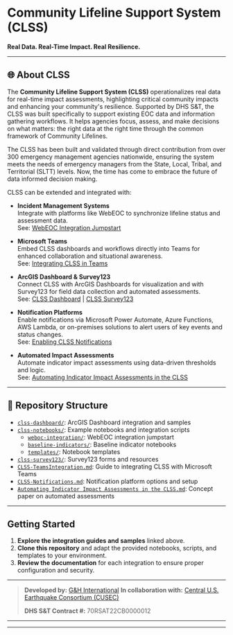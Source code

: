 # Community Lifeline Support System (CLSS)
**Real Data. Real-Time Impact. Real Resilience.**

---

## 🌐 About CLSS

The **Community Lifeline Support System (CLSS)**  operationalizes real data for real-time impact assessments, highlighting critical community impacts and enhancing your community's resilience. Supported by DHS S&T, the CLSS was built specifically to support existing EOC data and information gathering workflows. It helps agencies focus, assess, and make decisions on what matters: the right data at the right time through the common framework of Community Lifelines.

The CLSS has been built and validated through direct contribution from over 300 emergency management agencies nationwide, ensuring the system meets the needs of emergency managers from the State, Local, Tribal, and Territorial (SLTT) levels. Now, the time has come to embrace the future of data informed decision making.


CLSS can be extended and integrated with:

- **Incident Management Systems**  
  Integrate with platforms like WebEOC to synchronize lifeline status and assessment data.  
  See: [WebEOC Integration Jumpstart](clss-notebooks/weboc-integration/README.md)

- **Microsoft Teams**  
  Embed CLSS dashboards and workflows directly into Teams for enhanced collaboration and situational awareness.  
  See: [Integrating CLSS in Teams](CLSS-TeamsIntegration.md)

- **ArcGIS Dashboard & Survey123**  
  Connect CLSS with ArcGIS Dashboards for visualization and with Survey123 for field data collection and automated assessments.  
  See: [CLSS Dashboard](clss-dashboard/readme.md) | [CLSS Survey123](clss-survey123/)

- **Notification Platforms**  
  Enable notifications via Microsoft Power Automate, Azure Functions, AWS Lambda, or on-premises solutions to alert users of key events and status changes.  
  See: [Enabling CLSS Notifications](CLSS-Notifications.md)

- **Automated Impact Assessments**  
  Automate indicator impact assessments using data-driven thresholds and logic.  
  See: [Automating Indicator Impact Assessments in the CLSS](Automating%20Indicator%20Impact%20Assessments%20in%20the%20CLSS.md)

---

## 📂 Repository Structure

- [`clss-dashboard/`](clss-dashboard/readme.md): ArcGIS Dashboard integration and samples
- [`clss-notebooks/`](clss-notebooks/README.md): Example notebooks and integration scripts
  - [`weboc-integration/`](clss-notebooks/weboc-integration/README.md): WebEOC integration jumpstart
  - [`baseline-indicators/`](clss-notebooks/baseline-indicators/): Baseline indicator notebooks
  - [`templates/`](clss-notebooks/templates/): Notebook templates
- [`clss-survey123/`](clss-survey123/): Survey123 forms and resources
- [`CLSS-TeamsIntegration.md`](CLSS-TeamsIntegration.md): Guide to integrating CLSS with Microsoft Teams
- [`CLSS-Notifications.md`](CLSS-Notifications.md): Notification platform options and setup
- [`Automating Indicator Impact Assessments in the CLSS.md`](Automating%20Indicator%20Impact%20Assessments%20in%20the%20CLSS.md): Concept paper on automated assessments

---

## Getting Started

1. **Explore the integration guides and samples** linked above.
2. **Clone this repository** and adapt the provided notebooks, scripts, and templates to your environment.
3. **Review the documentation** for each integration to ensure proper configuration and security.

---


> **Developed by:** [G&H International](https://ghinternational.com/)  **In collaboration with:** [Central U.S. Earthquake Consortium (CUSEC)](https://cusec.org/)
>
> **DHS S&T Contract #:** 70RSAT22CB0000012

---


---
